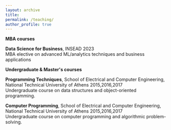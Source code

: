 ```yaml
---
layout: archive
title:
permalink: /teaching/
author_profile: true
---
```


**MBA courses**

**Data Science for Business**, INSEAD 2023   
MBA elective on advanced ML/analytics techniques and business applications


**Undergraduate & Master's courses**

**Programming Techniques**, School of Electrical and Computer Engineering, National Technical University of Athens 2015,2016,2017  
Undergraduate course on data structures and object-oriented programming.

**Computer Programming**, School of Electrical and Computer Engineering, National Technical University of Athens 2015,2016,2017  
Undergraduate course on computer programming and algorithmic problem-solving.
